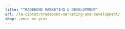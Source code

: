 ```yaml
---
title: "TRADEBOND MARKETING & DEVELOPMENT"
url: /la-ciotat/tradebond-marketing-and-development/
shop: vente en gros
---
```

